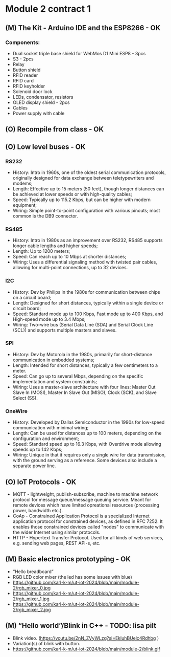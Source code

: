 # Module 2 contract 1

## (M) The Kit - Arduino IDE and the ESP8266 - OK
### Components:
- Dual socket triple base shield for WebMos D1 Mini ESP8 - 3pcs
- S3 - 2pcs
- Relay
- Button shield
- RFID reader
- RFID card
- RFID keyholder
- Solenoid door lock
- LEDs, condensator, resistors
- OLED display shield - 2pcs
- Cables
- Power supply with cable

## (O) Recompile from class - OK

## (O) Low level buses - OK
### RS232
- History: Intro in 1960s, one of the oldest serial communication protocols, originally designed for data exchange between teletypewriters and modems;
- Length: Effective up to 15 meters (50 feet), though longer distances can be achieved at lower speeds or with high-quality cables;
- Speed: Typically up to 115.2 Kbps, but can be higher with modern equipment;
- Wiring: Simple point-to-point configuration with various pinouts; most common is the DB9 connector.

### RS485
- History: Intro in 1980s as an improvement over RS232, RS485 supports longer cable lengths and higher speeds;
- Length: Up to 1200 meters;
- Speed: Can reach up to 10 Mbps at shorter distances;
- Wiring: Uses a differential signaling method with twisted pair cables, allowing for multi-point connections, up to 32 devices.

### I2C
- History: Dev by Philips in the 1980s for communication between chips on a circuit board;
- Length: Designed for short distances, typically within a single device or circuit board;
- Speed: Standard mode up to 100 Kbps, Fast mode up to 400 Kbps, and High-speed mode up to 3.4 Mbps;
- Wiring: Two-wire bus (Serial Data Line (SDA) and Serial Clock Line (SCL)) and supports multiple masters and slaves.

### SPI
- History: Dev by Motorola in the 1980s, primarily for short-distance communication in embedded systems;
- Length: Intended for short distances, typically a few centimeters to a meter.
- Speed: Can go up to several Mbps, depending on the specific implementation and system constraints;
- Wiring: Uses a master-slave architecture with four lines: Master Out Slave In (MOSI), Master In Slave Out (MISO), Clock (SCK), and Slave Select (SS).

### OneWire
- History: Developed by Dallas Semiconductor in the 1990s for low-speed communication with minimal wiring;
- Length: Can be used for distances up to 100 meters, depending on the configuration and environment;
- Speed: Standard speed up to 16.3 Kbps, with Overdrive mode allowing speeds up to 142 Kbps;
- Wiring: Unique in that it requires only a single wire for data transmission, with the ground serving as a reference. Some devices also include a separate power line.

## (O) IoT Protocols - OK
- MQTT - lightweight, publish-subscribe, machine to machine network protocol for message queue/message queuing service. Meant for remote devices which have limited opreational resources (processing power, bandwidth etc.).
- CoAp - Constrained Application Protocol is a specialized Internet application protocol for constrained devices, as defined in RFC 7252. It enables those constrained devices called "nodes" to communicate with the wider Internet using similar protocols.
- HTTP - Hypertext Transfer Protocol. Used for all kinds of web services, e.g. sending web pages, REST API-s, etc.


## (M) Basic electronics prototyping - OK
- ”Hello breadboard”
- RGB LED color mixer (the led has some issues with blue)
- https://github.com/karl-k-m/ut-iot-2024/blob/main/module-2/rgb_mixer_0.jpg
- https://github.com/karl-k-m/ut-iot-2024/blob/main/module-2/rgb_mixer_1.jpg
- https://github.com/karl-k-m/ut-iot-2024/blob/main/module-2/rgb_mixer_2.jpg


## (M) “Hello world”/Blink in C++ - TODO: lisa pilt
- Blink video. (https://youtu.be/2nN_ZVyWLzg?si=EkluhBUelc4Rdhbg )
- Variation(s) of blink with button.
- https://github.com/karl-k-m/ut-iot-2024/blob/main/module-2/blink.gif


